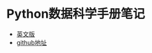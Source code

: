 # Python数据科学手册笔记

- [英文版][PythonDataScienceHandbook]
- [github地址][github]

[PythonDataScienceHandbook]: https://jakevdp.github.io/PythonDataScienceHandbook/index.html
[github]: https://github.com/jakevdp/PythonDataScienceHandbook
